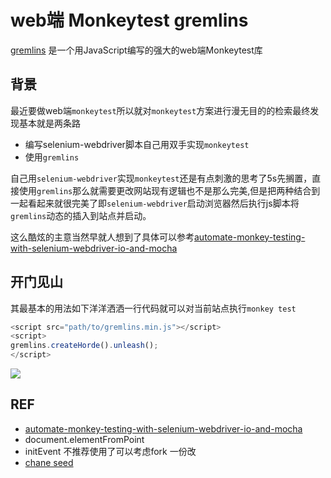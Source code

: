 # web端 Monkeytest gremlins

[gremlins](https://github.com/marmelab/gremlins.js) 是一个用JavaScript编写的强大的web端Monkeytest库

## 背景

最近要做web端`monkeytest`所以就对`monkeytest`方案进行漫无目的的检索最终发现基本就是两条路

- 编写selenium-webdriver脚本自己用双手实现`monkeytest`
- 使用`gremlins`
  
自己用`selenium-webdriver`实现`monkeytest`还是有点刺激的思考了5s先搁置，直接使用`gremlins`那么就需要更改网站现有逻辑也不是那么完美,但是把两种结合到一起看起来就很完美了即`selenium-webdriver`启动浏览器然后执行js脚本将`gremlins`动态的插入到站点并启动。

这么酷炫的主意当然早就人想到了具体可以参考[automate-monkey-testing-with-selenium-webdriver-io-and-mocha](https://medium.com/@jlchereau/automate-monkey-testing-with-selenium-webdriver-io-and-mocha-337ea935e308)


## 开门见山

其最基本的用法如下洋洋洒洒一行代码就可以对当前站点执行`monkey test`

```js
<script src="path/to/gremlins.min.js"></script>
<script>
gremlins.createHorde().unleash();
</script>
```

![](https://camo.githubusercontent.com/130e101ee69d4d9b6f065df0a0404c861eb5ce18/687474703a2f2f7374617469632e6d61726d656c61622e636f6d2f746f646f2e676966)

## REF
- [automate-monkey-testing-with-selenium-webdriver-io-and-mocha](https://medium.com/@jlchereau/automate-monkey-testing-with-selenium-webdriver-io-and-mocha-337ea935e308)
- document.elementFromPoint
- initEvent 不推荐使用了可以考虑fork 一份改
- [chane seed](https://chancejs.com/usage/seed.html)